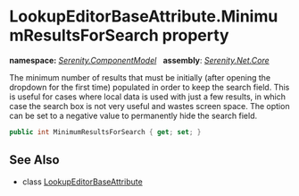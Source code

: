 # LookupEditorBaseAttribute.MinimumResultsForSearch property
**namespace:** *[Serenity.ComponentModel](../../README.md#serenity.componentmodel-namespace)*   **assembly**: *[Serenity.Net.Core](../../README.md)*

The minimum number of results that must be initially (after opening the dropdown for the first time) populated in order to keep the search field. This is useful for cases where local data is used with just a few results, in which case the search box is not very useful and wastes screen space. The option can be set to a negative value to permanently hide the search field.

```csharp
public int MinimumResultsForSearch { get; set; }
```

## See Also

* class [LookupEditorBaseAttribute](../LookupEditorBaseAttribute.md)